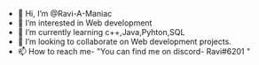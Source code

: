- 👋 Hi, I’m @Ravi-A-Maniac
- 👀 I’m interested in Web development
- 🌱 I’m currently learning c++,Java,Pyhton,SQL
- 💞️ I’m looking to collaborate on Web development projects.
- 📫 How to reach me- "You can find me on discord- Ravi#6201 "
<!---
Ravi-A-Maniac/Ravi-A-Maniac is a ✨ special ✨ repository because its `README.md` (this file) appears on your GitHub profile.
You can click the Preview link to take a look at your changes.
--->
